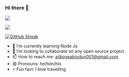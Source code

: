 ### Hi there 👋

<!--
**JayB-maker/JayB-maker** is a ✨ _special_ ✨ repository because its `README.md` (this file) appears on your GitHub profile.

Here are some ideas to get you started:
-->
<p>
<img src = "https://github-readme-stats.vercel.app/api/top-langs/?username=JayB-maker&hide=&theme=blue-green">
</p>

<p>
<img src= "https://github-readme-stats.vercel.app/api?username=JayB-maker&show_icons=true&theme=radical">
</p>

[![GitHub Streak](https://streak-stats.demolab.com/?user=JayB-maker)](https://git.io/streak-stats)

- 🌱 I’m currently learning Node Js
- 👯 I’m looking to collaborate on any open source project
- 📫 How to reach me: ajiboyeabiodun001@gmail.com
- 😄 Pronouns: he/him/his
- ⚡ Fun fact: I love travelling
